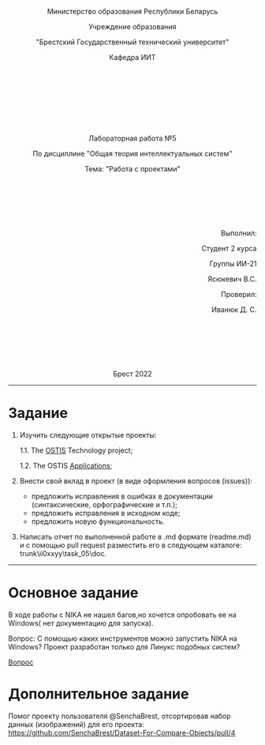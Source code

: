 <p align="center">Министерство образования Республики Беларусь</p>
<p align="center">Учреждение образования</p>
<p align="center">"Брестский Государственный технический университет"</p>
<p align="center">Кафедра ИИТ</p>
<br><br><br><br><br><br><br>
<p align="center">Лабораторная работа №5</p>
<p align="center">По дисциплине "Общая теория интеллектуальных систем"</p>
<p align="center">Тема: "Работа с проектами"</p>
<br><br><br><br><br>
<p align="right">Выполнил:</p>
<p align="right">Студент 2 курса</p>
<p align="right">Группы ИИ-21</p>
<p align="right">Ясюкевич В.С.</p>
<p align="right">Проверил:</p>
<p align="right">Иванюк Д. С.</p>
<br><br><br><br><br>
<p align="center">Брест 2022</p>


---
# Задание

1.  Изучить следующие открытые проекты:

    1.1.  The [OSTIS](https://github.com/ostis-ai) Technology project;

    1.2.  The OSTIS [Applications](https://github.com/ostis-apps);

2.  Внести свой вклад в проект (в виде оформления вопросов (issues)):
    + предложить исправления в ошибках в документации (синтаксические, орфографические и т.п.);
    + предложить исправления в исходном коде;
    + предложить новую функциональность.

3.  Написать отчет по выполненной работе в .md формате (readme.md) и с помощью pull request разместить его в следующем каталоге: trunk\ii0xxyy\task_05\doc.

---

# Основное задание
В ходе работы с NIKA не нашел багов,но хочется опробовать ее на Windows( нет документацию для запуска).  

Вопрос:
С помощью каких инструментов можно запустить NIKA на Windows?
Проект разработан только для Линукс подобных систем?

[Вопрос](https://github.com/ostis-apps/nika/issues/175)

# Дополнительное задание
Помог проекту пользователя @SenchaBrest, отсортировав набор данных (изображений) для его проекта: https://github.com/SenchaBrest/Dataset-For-Compare-Objects/pull/4
